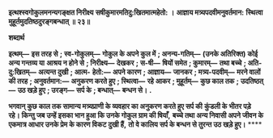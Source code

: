 **इत्थश्स्वगोकुलमनन्यगङ्क्षत निरीक्ष्य** **सषीकुमारमतिदु:खितमात्महेतो: ।** **आज्ञाय मत्र्यपदवीमनुवर्तमान:** **स्थित्वा मुहूर्तमुदतिष्ठदुरङ्गबन्धात् ॥ २३॥** 

**शब्दार्थ** 

**इत्थम्—** **इस तरह से** **; स्व-गोकुलम्—** **गोकुल के अपने कुल में** **; अनन्य-गतिम्—** **(उनके अतिरिक्त) कोई अन्य गन्तव्य या** **आश्रय न होने से** **; निरीक्ष्य—** **देखकर** **; स-षी—** **षियों समेत** **; कुमारम्—** **तथा बच्चे** **; अति-दु:खितम्—** **अत्यन्त दुखी** **; आत्म-** **हेतो:—** **अपने कारण** **; आज्ञाय—** **जानकर** **; मत्र्य-पदवीम्—** **मरने वालों की तरह** **; अनुवर्तमान:—** **अनुकरण करते हुए** **; स्थित्वा—** **रहे आकर** **; मुहूर्तम्—** **कुछ काल तक** **; उदतिष्ठत्—** **उठ खड़े हुए** **; उरङ्ग—** **सर्प के** **; बन्धात्—** **बन्धन से।** **.** 

**भगवान् कुछ काल तक सामान्य मत्र्यप्राणी के व्यवहार का अनुकरण करते हुए सर्प की** **कुंडली के भीतर पड़े रहे। किन्तु जब उन्हें इसका भान हुआ कि उनके गोकुल ग्राम की षियाँ,** **बच्चे तथा अन्य निवासी अपने जीवन के एकमात्र आधार उनके प्रेम के कारण विकट दुखी हैं,** **तो वे कालिय सर्प के बन्धन से तुरन्त उठ खड़े हुए।** **** 